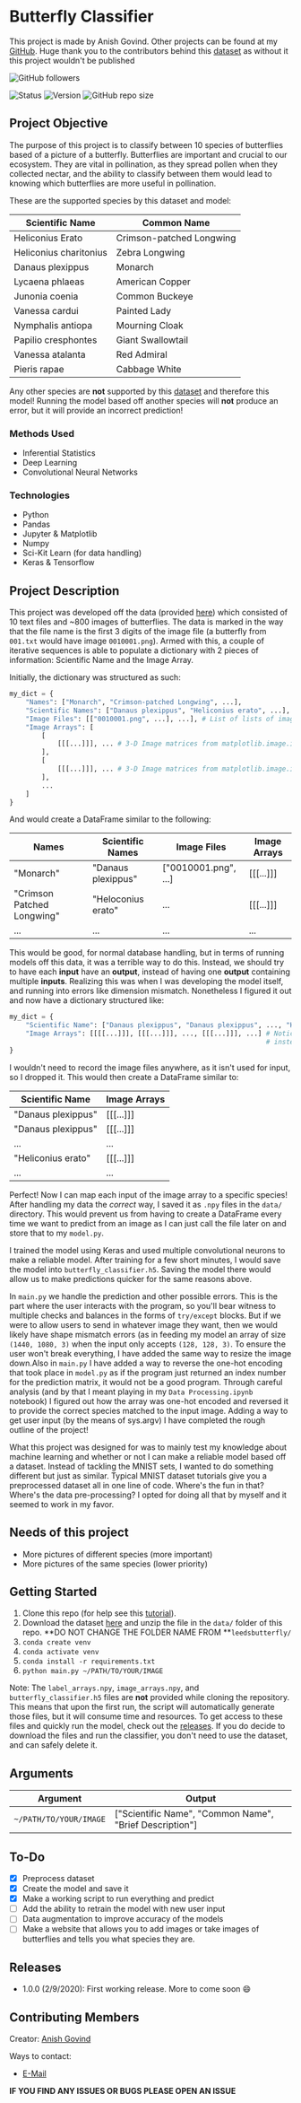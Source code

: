# Butterfly Classifier
This project is made by Anish Govind. Other projects can be found at my [GitHub](https://github.com/anishg24).
Huge thank you to the contributors behind this [dataset](https://www.kaggle.com/veeralakrishna/butterfly-dataset) as without it
this project wouldn't be published

![GitHub followers](https://img.shields.io/github/followers/anishg24?label=Follow&style=social)

![Status](https://img.shields.io/badge/status-completed-brightgreen?style=flat-square)
![Version](https://img.shields.io/github/v/release/anishg24/ButterflyClassifier?color=orange&style=flat-square)
![GitHub repo size](https://img.shields.io/github/repo-size/anishg24/ButterflyClassifier?style=flat-square)

## Project Objective
The purpose of this project is to classify between 10 species of butterflies based of a picture of a butterfly. Butterflies are important and crucial to our ecosystem. 
They are vital in pollination, as they spread pollen when they collected nectar, and the ability to classify between them would lead to knowing which butterflies are more useful in pollination. 

These are the supported species by this dataset and model:

Scientific Name | Common Name
------------ | -------------
Heliconius Erato | Crimson-patched Longwing
Heliconius charitonius | Zebra Longwing
Danaus plexippus | Monarch
Lycaena phlaeas | American Copper
Junonia coenia | Common Buckeye
Vanessa cardui | Painted Lady
Nymphalis antiopa | Mourning Cloak
Papilio cresphontes | Giant Swallowtail
Vanessa atalanta | Red Admiral
Pieris rapae | Cabbage White

Any other species are **not** supported by this [dataset](https://www.kaggle.com/veeralakrishna/butterfly-dataset) and therefore this model!
Running the model based off another species will **not** produce an error, but it will provide an incorrect prediction!

### Methods Used
* Inferential Statistics
* Deep Learning
* Convolutional Neural Networks

### Technologies
* Python
* Pandas
* Jupyter & Matplotlib
* Numpy
* Sci-Kit Learn (for data handling)
* Keras & Tensorflow

## Project Description
This project was developed off the data (provided [here](https://www.kaggle.com/veeralakrishna/butterfly-dataset)) which consisted
of 10 text files and ~800 images of butterflies. The data is marked in the way that the file name is the first 3 digits of the 
image file (a butterfly from `001.txt` would have image `0010001.png`). Armed with this, a couple of iterative sequences is able
to populate a dictionary with 2 pieces of information: Scientific Name and the Image Array.

Initially, the dictionary was structured as such:
```python
my_dict = {
    "Names": ["Monarch", "Crimson-patched Longwing", ...],
    "Scientific Names": ["Danaus plexippus", "Heliconius erato", ...],
    "Image Files": [["0010001.png", ...], ...], # List of lists of image files that relate to the iterated species
    "Image Arrays": [
        [
            [[[...]]], ... # 3-D Image matrices from matplotlib.image.imread. Resized to be 128x128.
        ],
        [
            [[[...]]], ... # 3-D Image matrices from matplotlib.image.imread. Resized to be 128x128.
        ],
        ...
    ]
}
```
And would create a DataFrame similar to the following:

Names | Scientific Names | Image Files | Image Arrays
------------ | ------------- | ------------ | ------------- |
"Monarch" | "Danaus plexippus" | ["0010001.png", ...] | [[[...]]]
"Crimson Patched Longwing" | "Heloconius erato" | ... | [[[...]]]
... | ... | ... | ...

This would be good, for normal database handling, but in terms of running models off this data, it was a terrible way to do this.
Instead, we should try to have each **input** have an **output**, instead of having one **output** containing multiple **inputs**.
Realizing this was when I was developing the model itself, and running into errors like dimension mismatch. Nonetheless I figured it out
and now have a dictionary structured like:

```python
my_dict = {
    "Scientific Name": ["Danaus plexippus", "Danaus plexippus", ..., "Heliconius erato", ...], # Notice how there are multiple occurrences of the same species this time
    "Image Arrays": [[[[...]]], [[[...]]], ..., [[[...]]], ...] # Notice how this is a list of 3-D Image matrices from matplotlib.image.imread resized to be 128x128, 
                                                                # instead of a list of 4-D matrices.
}
```
I wouldn't need to record the image files anywhere, as it isn't used for input, so I dropped it. This would then create a DataFrame similar to:

Scientific Name | Image Arrays
------------ | -------------
"Danaus plexippus" | [[[...]]]
"Danaus plexippus" | [[[...]]]
... | ...
"Heliconius erato" | [[[...]]]
... | ...

Perfect! Now I can map each input of the image array to a specific species! After handling my data the *correct* way, I 
saved it as `.npy` files in the `data/` directory. This would prevent us from having to create a DataFrame every time we want to predict from an image
as I can just call the file later on and store that to my `model.py`. 

I trained the model using Keras and used multiple convolutional neurons to make a reliable model. After training for a few short
minutes, I would save the model into `butterfly_classifier.h5`. Saving the model there would allow us to make predictions quicker
for the same reasons above.

In `main.py` we handle the prediction and other possible errors. This is the part where the user interacts with the program, so you'll
bear witness to multiple checks and balances in the forms of `try/except` blocks. But if we were to allow users to send in whatever image
they want, then we would likely have shape mismatch errors (as in feeding my model an array of size `(1440, 1080, 3)` when the input only accepts `(128, 128, 3)`.
To ensure the user won't break everything, I have added the same way to resize the image down.Also in `main.py` I have added a way to reverse the one-hot
encoding that took place in `model.py` as if the program just returned an index number for the prediction matrix, it would not be a good program.
Through careful analysis (and by that I meant playing in my `Data Processing.ipynb` notebook) I figured out how the array was one-hot
encoded and reversed it to provide the correct species matched to the input image. Adding a way to get user input (by the means of sys.argv)
I have completed the rough outline of the project!

What this project was designed for was to mainly test my knowledge about machine learning and whether or not I can make a 
reliable model based off a dataset. Instead of tackling the MNIST sets, I wanted to do something different but just as similar. Typical
MNIST dataset tutorials give you a preprocessed dataset all in one line of code. Where's the fun in that? Where's the data pre-processing? I opted
for doing all that by myself and it seemed to work in my favor.


## Needs of this project

- More pictures of different species (more important)
- More pictures of the same species (lower priority)

## Getting Started

1. Clone this repo (for help see this [tutorial](https://help.github.com/articles/cloning-a-repository/)).
2. Download the dataset [here](https://www.kaggle.com/veeralakrishna/butterfly-dataset) and unzip the file in the `data/` folder of this repo. 
   **DO NOT CHANGE THE FOLDER NAME FROM **`leedsbutterfly/`
3. `conda create venv`
4. `conda activate venv`
5. `conda install -r requirements.txt`
6. `python main.py ~/PATH/TO/YOUR/IMAGE`

Note: The `label_arrays.npy`, `image_arrays.npy`, and `butterfly_classifier.h5` files are **not** provided while cloning the repository.
This means that upon the first run, the script will automatically generate those files, but it will consume time and resources.
To get access to these files and quickly run the model, check out the [releases](https://github.com/anishg24/ButterflyClassifier/releases). 
If you do decide to download the files and run the classifier, you don't need
to use the dataset, and can safely delete it.

## Arguments
Argument | Output
------------ | -------------
`~/PATH/TO/YOUR/IMAGE` | ["Scientific Name", "Common Name", "Brief Description"]

## To-Do
- [x] Preprocess dataset
- [x] Create the model and save it
- [x] Make a working script to run everything and predict
- [ ] Add the ability to retrain the model with new user input
- [ ] Data augmentation to improve accuracy of the models
- [ ] Make a website that allows you to add images or take images of butterflies and tells you what species they are.

## Releases
- 1.0.0 (2/9/2020): First working release. More to come soon :smile:

## Contributing Members

Creator: [Anish Govind](https://github.com/anishg24@gmail.com)

Ways to contact:
* [E-Mail](anishg24@gmail.com)

**IF YOU FIND ANY ISSUES OR BUGS PLEASE OPEN AN ISSUE**
